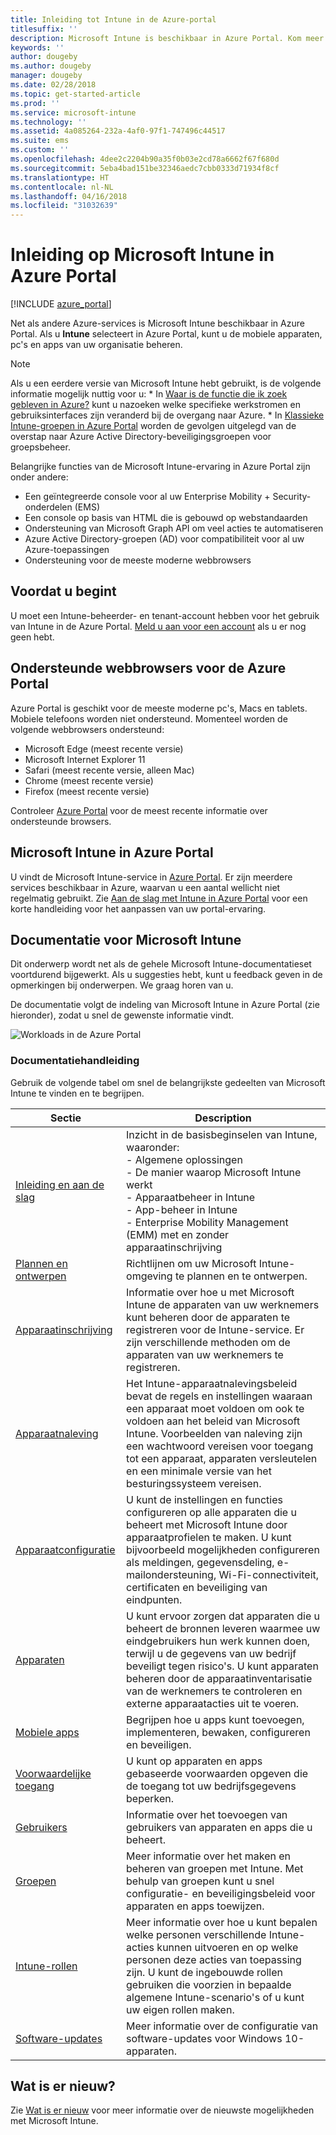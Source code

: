 ```yaml
---
title: Inleiding tot Intune in de Azure-portal
titlesuffix: ''
description: Microsoft Intune is beschikbaar in Azure Portal. Kom meer te weten over Intune in Azure Portal.
keywords: ''
author: dougeby
ms.author: dougeby
manager: dougeby
ms.date: 02/28/2018
ms.topic: get-started-article
ms.prod: ''
ms.service: microsoft-intune
ms.technology: ''
ms.assetid: 4a085264-232a-4af0-97f1-747496c44517
ms.suite: ems
ms.custom: ''
ms.openlocfilehash: 4dee2c2204b90a35f0b03e2cd78a6662f67f680d
ms.sourcegitcommit: 5eba4bad151be32346aedc7cbb0333d71934f8cf
ms.translationtype: HT
ms.contentlocale: nl-NL
ms.lasthandoff: 04/16/2018
ms.locfileid: "31032639"
---
```

# <a name="introduction-to-microsoft-intune-in-the-azure-portal"></a>Inleiding op Microsoft Intune in Azure Portal


[!INCLUDE [azure_portal](./includes/azure_portal.md)]

Net als andere Azure-services is Microsoft Intune beschikbaar in Azure Portal. Als u **Intune** selecteert in Azure Portal, kunt u de mobiele apparaten, pc's en apps van uw organisatie beheren.

> [!NOTE]
> Als u een eerdere versie van Microsoft Intune hebt gebruikt, is de volgende informatie mogelijk nuttig voor u:
>     * In [Waar is de functie die ik zoek gebleven in Azure?](ui-changes.md) kunt u nazoeken welke specifieke werkstromen en gebruiksinterfaces zijn veranderd bij de overgang naar Azure.
>     * In [Klassieke Intune-groepen in Azure Portal](groups-get-started.md) worden de gevolgen uitgelegd van de overstap naar Azure Active Directory-beveiligingsgroepen voor groepsbeheer.

Belangrijke functies van de Microsoft Intune-ervaring in Azure Portal zijn onder andere:

- Een geïntegreerde console voor al uw Enterprise Mobility + Security-onderdelen (EMS)
- Een console op basis van HTML die is gebouwd op webstandaarden
- Ondersteuning van Microsoft Graph API om veel acties te automatiseren
- Azure Active Directory-groepen (AD) voor compatibiliteit voor al uw Azure-toepassingen
- Ondersteuning voor de meeste moderne webbrowsers

## <a name="before-you-start"></a>Voordat u begint

U moet een Intune-beheerder- en tenant-account hebben voor het gebruik van Intune in de Azure Portal. [Meld u aan voor een account](https://portal.office.com/Signup/Signup.aspx?OfferId=40BE278A-DFD1-470a-9EF7-9F2596EA7FF9&dl=INTUNE_A&ali=1#0%20) als u er nog geen hebt.

## <a name="supported-web-browsers-for-the-azure-portal"></a>Ondersteunde webbrowsers voor de Azure Portal

Azure Portal is geschikt voor de meeste moderne pc's, Macs en tablets. Mobiele telefoons worden niet ondersteund.
Momenteel worden de volgende webbrowsers ondersteund:

- Microsoft Edge (meest recente versie)
- Microsoft Internet Explorer 11
- Safari (meest recente versie, alleen Mac)
- Chrome (meest recente versie)
- Firefox (meest recente versie)

Controleer [Azure Portal](https://docs.microsoft.com/azure/azure-preview-portal-supported-browsers-devices) voor de meest recente informatie over ondersteunde browsers.

## <a name="microsoft-intune-in-the-azure-portal"></a>Microsoft Intune in Azure Portal

U vindt de Microsoft Intune-service in [Azure Portal](https://portal.azure.com). Er zijn meerdere services beschikbaar in Azure, waarvan u een aantal wellicht niet regelmatig gebruikt. Zie [Aan de slag met Intune in Azure Portal](get-started-azure.md) voor een korte handleiding voor het aanpassen van uw portal-ervaring.

## <a name="the-microsoft-intune-documentation"></a>Documentatie voor Microsoft Intune

Dit onderwerp wordt net als de gehele Microsoft Intune-documentatieset voortdurend bijgewerkt. Als u suggesties hebt, kunt u feedback geven in de opmerkingen bij onderwerpen. We graag horen van u.

De documentatie volgt de indeling van Microsoft Intune in Azure Portal (zie hieronder), zodat u snel de gewenste informatie vindt.

![Workloads in de Azure Portal](./media/azure-portal-workloads.png)

### <a name="documentation-guide"></a>Documentatiehandleiding

Gebruik de volgende tabel om snel de belangrijkste gedeelten van Microsoft Intune te vinden en te begrijpen.

| Sectie                                                      | Description                                                                                                                                                                                                                                                                                      |
|--------------------------------------------------------------|--------------------------------------------------------------------------------------------------------------------------------------------------------------------------------------------------------------------------------------------------------------------------------------------------|
| [Inleiding en aan de slag](introduction-intune.md)       | Inzicht in de basisbeginselen van Intune, waaronder:<br /> - Algemene oplossingen<br /> - De manier waarop Microsoft Intune werkt<br /> - Apparaatbeheer in Intune<br /> - App-beheer in Intune<br /> - Enterprise Mobility Management (EMM) met en zonder apparaatinschrijving                                                         |
| [Plannen en ontwerpen](planning-guide.md)                         | Richtlijnen om uw Microsoft Intune-omgeving te plannen en te ontwerpen.                                                                                                                                                                                                             |
| [Apparaatinschrijving](device-enrollment.md)                    | Informatie over hoe u met Microsoft Intune de apparaten van uw werknemers kunt beheren door de apparaten te registreren voor de Intune-service. Er zijn verschillende methoden om de apparaten van uw werknemers te registreren.                                                                                                         |
| [Apparaatnaleving](device-compliance.md)                    | Het Intune-apparaatnalevingsbeleid bevat de regels en instellingen waaraan een apparaat moet voldoen om ook te voldoen aan het beleid van Microsoft Intune. Voorbeelden van naleving zijn een wachtwoord vereisen voor toegang tot een apparaat, apparaten versleutelen en een minimale versie van het besturingssysteem vereisen. |
| [Apparaatconfiguratie](device-profiles.md)                   | U kunt de instellingen en functies configureren op alle apparaten die u beheert met Microsoft Intune door apparaatprofielen te maken. U kunt bijvoorbeeld mogelijkheden configureren als meldingen, gegevensdeling, e-mailondersteuning, Wi-Fi-connectiviteit, certificaten en beveiliging van eindpunten.              |
| [Apparaten](device-management.md)                              | U kunt ervoor zorgen dat apparaten die u beheert de bronnen leveren waarmee uw eindgebruikers hun werk kunnen doen, terwijl u de gegevens van uw bedrijf beveiligt tegen risico's. U kunt apparaten beheren door de apparaatinventarisatie van de werknemers te controleren en externe apparaatacties uit te voeren.                                                      |
| [Mobiele apps](app-management.md)                             | Begrijpen hoe u apps kunt toevoegen, implementeren, bewaken, configureren en beveiligen.                                                                                                                                                                                                                             |
| [Voorwaardelijke toegang](conditional-access.md)                  | U kunt op apparaten en apps gebaseerde voorwaarden opgeven die de toegang tot uw bedrijfsgegevens beperken.                                                                                                                                                                                                            |
| [Gebruikers](users-add.md)                                        | Informatie over het toevoegen van gebruikers van apparaten en apps die u beheert.                                                                                                                                                                                                                                           |
| [Groepen](groups-get-started.md)                              | Meer informatie over het maken en beheren van groepen met Intune. Met behulp van groepen kunt u snel configuratie- en beveiligingsbeleid voor apparaten en apps toewijzen.                                                                                                                                             |
| [Intune-rollen](role-based-access-control.md)                 | Meer informatie over hoe u kunt bepalen welke personen verschillende Intune-acties kunnen uitvoeren en op welke personen deze acties van toepassing zijn. U kunt de ingebouwde rollen gebruiken die voorzien in bepaalde algemene Intune-scenario's of u kunt uw eigen rollen maken.                                                                                 |
| [Software-updates](windows-update-for-business-configure.md) | Meer informatie over de configuratie van software-updates voor Windows 10-apparaten.                                                                                                                                                                                                                                  |

## <a name="whats-new"></a>Wat is er nieuw?

Zie [Wat is er nieuw](whats-new.md) voor meer informatie over de nieuwste mogelijkheden met Microsoft Intune.
